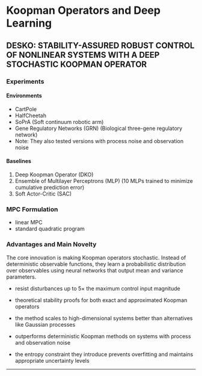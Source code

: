 # Koopman Operators and Deep Learning

## DESKO: STABILITY-ASSURED ROBUST CONTROL OF NONLINEAR SYSTEMS WITH A DEEP STOCHASTIC KOOPMAN OPERATOR

### Experiments

#### Environments
- CartPole
- HalfCheetah
- SoPrA (Soft continuum robotic arm)
- Gene Regulatory Networks (GRN) (Biological three-gene regulatory network)
- Note: They also tested versions with process noise and observation noise

#### Baselines
1. Deep Koopman Operator (DKO)
2. Ensemble of Multilayer Perceptrons (MLP) (10 MLPs trained to minimize cumulative prediction error)
3. Soft Actor-Critic (SAC)

### MPC Formulation
- linear MPC
- standard quadratic program

### Advantages and Main Novelty
The core innovation is making Koopman operators stochastic. Instead of deterministic observable functions, they learn a probabilistic distribution over observables using neural networks that output mean and variance parameters.

- resist disturbances up to 5× the maximum control input magnitude

- theoretical stability proofs for both exact and approximated Koopman operators

- the method scales to high-dimensional systems better than alternatives like Gaussian processes

- outperforms deterministic Koopman methods on systems with process and observation noise

- the entropy constraint they introduce prevents overfitting and maintains appropriate uncertainty levels

---